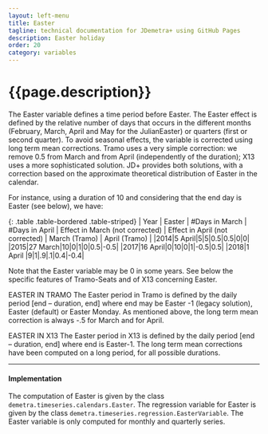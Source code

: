 ```yaml
---
layout: left-menu
title: Easter
tagline: technical documentation for JDemetra+ using GitHub Pages
description: Easter holiday
order: 20
category: variables
---
```

# {{page.description}}

The Easter variable defines a time period before Easter. The Easter effect is defined by the relative number of days that occurs in the different months (February, March, April and May for the JulianEaster) or quarters (first or second quarter). 
To avoid seasonal effects, the variable is corrected using long term mean corrections. Tramo uses a very simple correction: we remove 0.5 from March and from April (independently of the duration); X13 uses a more sophisticated solution. JD+ provides both solutions, with a correction based on the approximate theoretical distribution of Easter in the calendar.

For instance, using a duration of 10 and considering that the end day is Easter (see below), we have:

{: .table .table-bordered .table-striped}
| Year | Easter | #Days in March | #Days in April | Effect in March (not corrected) | Effect in April (not corrected) | March (Tramo) | April (Tramo) |
|2014|5 April|5|5|0.5|0.5|0|0|
|2015|27 March|10|0|1|0|0.5|-0.5|
|2017|16 April|0|10|0|1|-0.5|0.5|
|2018|1 April |9|1|.9|.1|0.4|-0.4|

Note that the Easter variable may be 0 in some years.
See below the specific features of Tramo-Seats and of X13 concerning Easter.

EASTER IN TRAMO
The Easter period in Tramo is defined by the daily period [end – duration, end] where end may be Easter -1 (legacy solution), Easter (default) or Easter Monday.
As mentioned above, the long term mean correction is always -.5 for March and for April.

EASTER IN X13
The Easter period in X13 is defined by the daily period [end – duration, end] where end is Easter-1.
The long term mean corrections have been computed on a long period, for all possible durations.

<hr>

#### Implementation

The computation of Easter is given by the class `demetra.timeseries.calendars.Easter`. The regression variable for Easter is given by  the class `demetra.timeseries.regression.EasterVariable`. The Easter variable is only computed for monthly and quarterly series.